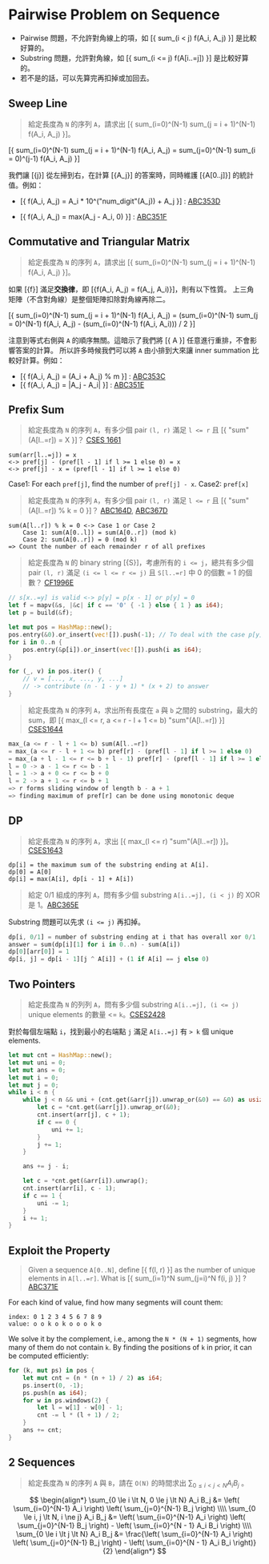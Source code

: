 # Pairwise Problem on Sequence

* Pairwise 問題，不允許對角線上的項，如 [{ sum_(i < j) f(A_i, A_j) }] 是比較好算的。
* Substring 問題，允許對角線，如 [{ sum_(i <= j) f(A[i..=j]) }] 是比較好算的。
* 若不是的話，可以先算完再扣掉或加回去。

## Sweep Line

> 給定長度為 `N` 的序列 `A`，請求出 [{ sum_(i=0)^(N-1) sum_(j = i + 1)^(N-1) f(A_i, A_j) }]。

[{ sum_(i=0)^(N-1) sum_(j = i + 1)^(N-1) f(A_i, A_j) = sum_(j=0)^(N-1) sum_(i = 0)^(j-1) f(A_i, A_j) }]

我們讓 [{j}] 從左掃到右，在計算 [{A_j}] 的答案時，同時維護 [{A[0..j]}] 的統計值。例如：

* [{ f(A_i, A_j) = A_i * 10^("num_digit"(A_j)) + A_j }] : [ABC353D](https://atcoder.jp/contests/abc353/submissions/53432676)

* [{ f(A_i, A_j) = max(A_j - A_i, 0) }] : [ABC351F](https://atcoder.jp/contests/abc351/submissions/52882061)


## Commutative and Triangular Matrix

> 給定長度為 `N` 的序列 `A`，請求出 [{ sum_(i=0)^(N-1) sum_(j = i + 1)^(N-1) f(A_i, A_j) }]。

如果 [{f}] 滿足**交換律**，即 [{f(A_i, A_j) = f(A_j, A_i)}]，則有以下性質。
上三角矩陣（不含對角線）是整個矩陣扣除對角線再除二。

[{ sum_(i=0)^(N-1) sum_(j = i + 1)^(N-1) f(A_i, A_j) = (sum_(i=0)^(N-1) sum_(j = 0)^(N-1) f(A_i, A_j) - (sum_(i=0)^(N-1) f(A_i, A_i))) / 2 }]

注意到等式右側與 `A` 的順序無關。這暗示了我們將 [{ A }] 任意進行重排，不會影響答案的計算。
所以許多時候我們可以將 `A` 由小排到大來讓 inner summation 比較好計算。例如：

* [{ f(A_i, A_j) = (A_i + A_j) % m }] : [ABC353C](https://atcoder.jp/contests/abc353/submissions/53405039)
* [{ f(A_i, A_j) = |A_j - A_i| }] : [ABC351E](https://atcoder.jp/contests/abc351/submissions/52883662)


## Prefix Sum

> 給定長度為 `N` 的序列 `A`，有多少個 pair `(l, r)` 滿足 `l <= r` 且 [{ "sum"(A[l..=r]) = X }]？ [CSES 1661](https://cses.fi/problemset/result/10075967/)

```
sum(arr[l..=j]) = x 
<-> pref[j] - (pref[l - 1] if l >= 1 else 0) = x
<-> pref[j] - x = (pref[l - 1] if l >= 1 else 0)
```

Case1: For each `pref[j]`, find the number of `pref[j] - x`.
Case2: `pref[x]`

> 給定長度為 `N` 的序列 `A`，有多少個 pair `(l, r)` 滿足 `l <= r` 且 [{ "sum"(A[l..=r]) % k = 0 }]？ [ABC164D](https://atcoder.jp/contests/abc164/submissions/53505764), [ABC367D](https://atcoder.jp/contests/abc367/tasks/abc367_d)

```
sum(A[l..r]) % k = 0 <-> Case 1 or Case 2
    Case 1: sum(A[0..l]) = sum(A[0..r]) (mod k)
    Case 2: sum(A[0..r]) = 0 (mod k)
=> Count the number of each remainder r of all prefixes
```

> 給定長度為 `N` 的 binary string [{S}]，考慮所有的 `i <= j`，總共有多少個 pair `(l, r)` 滿足 `(i <= l <= r <= j)` 且 `S[l..=r]` 中 0 的個數 = 1 的個數？ [CF1996E](https://codeforces.com/contest/1996/submission/272930021)

```rust
// s[x..=y] is valid <-> p[y] = p[x - 1] or p[y] = 0
let f = mapv(&s, |&c| if c == '0' { -1 } else { 1 } as i64);
let p = build(&f);

let mut pos = HashMap::new();
pos.entry(&0).or_insert(vec![]).push(-1); // To deal with the case p[y] = 0
for i in 0..n {
    pos.entry(&p[i]).or_insert(vec![]).push(i as i64);
}

for (_, v) in pos.iter() {
    // v = [..., x, ..., y, ...]
    // -> contribute (n - 1 - y + 1) * (x + 2) to answer
}
```

> 給定長度為 `N` 的序列 `A`，求出所有長度在 `a` 與 `b` 之間的 substring，最大的 sum，即 [{ max_(l <= r, a <= r - l + 1 <= b) "sum"(A[l..=r]) }] [CSES1644](https://cses.fi/problemset/result/10075694/)

```rust
max_(a <= r - l + 1 <= b) sum(A[l..=r])
= max_(a <= r - l + 1 <= b) pref[r] - (pref[l - 1] if l >= 1 else 0)
= max_(a + l - 1 <= r <= b + l - 1) pref[r] - (pref[l - 1] if l >= 1 else 0)
l = 0 -> a - 1 <= r <= b - 1
l = 1 -> a + 0 <= r <= b + 0
l = 2 -> a + 1 <= r <= b + 1
=> r forms sliding window of length b - a + 1
=> finding maximum of pref[r] can be done using monotonic deque
```

## DP

> 給定長度為 `N` 的序列 `A`，求出 [{ max_(l <= r) "sum"(A[l..=r]) }]。[CSES1643](https://cses.fi/problemset/result/5770681/)

```
dp[i] = the maximum sum of the substring ending at A[i].
dp[0] = A[0]
dp[i] = max(A[i], dp[i - 1] + A[i])
```

> 給定 0/1 組成的序列 `A`，問有多少個 substring `A[i..=j], (i < j)` 的 XOR 是 1。[ABC365E](https://atcoder.jp/contests/abc365/submissions/56361454)

Substring 問題可以先求 `(i <= j)` 再扣掉。

```rust
dp[i, 0/1] = number of substring ending at i that has overall xor 0/1
answer = sum(dp[i][1] for i in 0..n) - sum(A[i])
dp[0][arr[0]] = 1
dp[i, j] = dp[i - 1][j ^ A[i]] + (1 if A[i] == j else 0)
```

## Two Pointers

> 給定長度為 `N` 的列列 `A`，問有多少個 substring `A[i..=j], (i <= j)` unique elements 的數量 <= `k`。[CSES2428](https://cses.fi/problemset/result/10076634/)

對於每個左端點 `i`，找到最小的右端點 `j` 滿足 `A[i..=j]` 有 `> k` 個 unique elements.

```rust
let mut cnt = HashMap::new();
let mut uni = 0;
let mut ans = 0;
let mut i = 0;
let mut j = 0;
while i < n {
    while j < n && uni + (cnt.get(&arr[j]).unwrap_or(&0) == &0) as usize <= k {
        let c = *cnt.get(&arr[j]).unwrap_or(&0);
        cnt.insert(arr[j], c + 1);
        if c == 0 {
            uni += 1;
        }
        j += 1;
    }

    ans += j - i;

    let c = *cnt.get(&arr[i]).unwrap();
    cnt.insert(arr[i], c - 1);
    if c == 1 {
        uni -= 1;
    }
    i += 1;
}
```


## Exploit the Property

> Given a sequence `A[0..N]`, define [{ f(l, r) }] as the number of unique elements in `A[l..=r]`. What is [{ sum_(i=1)^N sum_(j=i)^N f(i, j) }] ? [ABC371E](https://atcoder.jp/contests/abc371/submissions/58617437)

For each kind of value, find how many segments will count them:

```
index: 0 1 2 3 4 5 6 7 8 9 
value: o o k o k o o o k o
```

We solve it by the complement, i.e., among the `N * (N + 1)` segments, how many of them do not contain `k`. By finding the positions of `k` in prior, it can be computed efficiently:

```rust
for (k, mut ps) in pos {
    let mut cnt = (n * (n + 1) / 2) as i64;
    ps.insert(0, -1);
    ps.push(n as i64);
    for w in ps.windows(2) {
        let l = w[1] - w[0] - 1;
        cnt -= l * (l + 1) / 2;
    }
    ans += cnt;
}
```


## 2 Sequences

> 給定長度為 `N` 的序列 `A` 與 `B`，請在 `O(N)` 的時間求出 $\sum_{0 \le i < j < N} A_i B_j$ 。

$$
\begin{align*}
\sum_{0 \le i \lt N, 0 \le j \lt N} A_i B_j &= \left( \sum_{i=0}^{N-1} A_i \right) \left( \sum_{j=0}^{N-1} B_j \right)
\\\\
\sum_{0 \le i, j \lt N, i \ne j} A_i B_j &= \left( \sum_{i=0}^{N-1} A_i \right) \left( \sum_{j=0}^{N-1} B_j \right) - \left( \sum_{i=0}^{N - 1} A_i B_i \right)
\\\\
\sum_{0 \le i \lt j \lt N} A_i B_j &= \frac{\left( \sum_{i=0}^{N-1} A_i \right) \left( \sum_{j=0}^{N-1} B_j \right) - \left( \sum_{i=0}^{N - 1} A_i B_i \right)}{2}
\end{align*}
$$